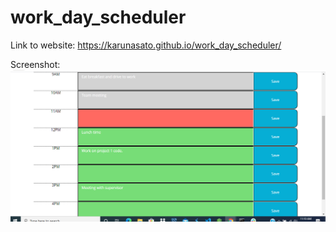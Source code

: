 # work_day_scheduler

Link to website: https://karunasato.github.io/work_day_scheduler/



 Screenshot:
 <img src="Images\screenshot.PNG">